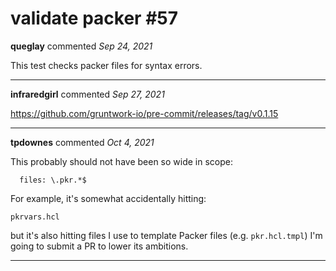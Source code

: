 #  validate packer #57

**queglay** commented *Sep 24, 2021*

This test checks packer files for syntax errors.
<br />
***


**infraredgirl** commented *Sep 27, 2021*

https://github.com/gruntwork-io/pre-commit/releases/tag/v0.1.15
***

**tpdownes** commented *Oct 4, 2021*

This probably should not have been so wide in scope:

```
  files: \.pkr.*$
```

For example, it's somewhat accidentally hitting:
```
pkrvars.hcl
```

but it's also hitting files I use to template Packer files (e.g. `pkr.hcl.tmpl`) I'm going to submit a PR to lower its ambitions.
***

